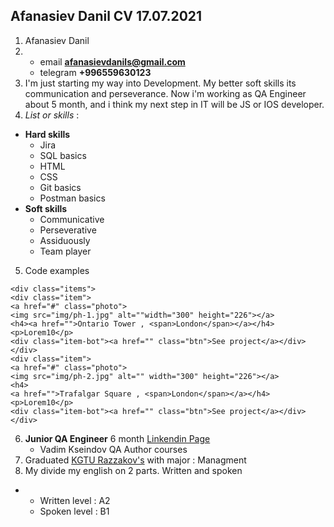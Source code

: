## Afanasiev Danil CV 17.07.2021
1. Afanasiev Danil
2. + email **afanasievdanils@gmail.com**
    * telegram **+996559630123**
3. I'm just starting my way into Development. My better soft skills its communication and perseverance. Now i'm working as QA Engineer about 5 month, and i think my next step in IT will be JS or IOS developer.
4. _List or skills_ : 
+ **Hard skills**
  * Jira
  * SQL basics
  * HTML
  * CSS 
  * Git basics
  * Postman basics
+ **Soft skills**
  * Communicative
  * Perseverative
  * Assiduously
  * Team player
5. Code examples 
```
<div class="items">
<div class="item">
<a href="#" class="photo">
<img src="img/ph-1.jpg" alt=""width="300" height="226"></a>
<h4><a href="">Ontario Tower , <span>London</span></a></h4>
<p>Lorem10</p>
<div class="item-bot"><a href="" class="btn">See project</a></div>
</div>
<div class="item">
<a href="#" class="photo">
<img src="img/ph-2.jpg" alt="" width="300" height="226"></a>
<h4>
<a href="">Trafalgar Square , <span>London</span></a></h4>
<p>Lorem10</p>
<div class="item-bot"><a href="" class="btn">See project</a></div>
</div>
```
6. **Junior QA Engineer** 6 month
[Linkendin Page](https://www.linkedin.com/in/%D0%B4%D0%B0%D0%BD%D0%B8%D0%BB-%D0%B0%D1%84%D0%B0%D0%BD%D0%B0%D1%81%D1%8C%D0%B5%D0%B2-292b91208) 
   * Vadim Kseindov QA Author courses 
7. Graduated [KGTU Razzakov's](https://www.kstu.kg/) with major : Managment
8. My divide my english on 2 parts. Written and spoken
+ * Written level : A2
  * Spoken level : B1 